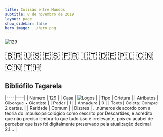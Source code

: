```yaml
---
title: Colisão entre Mundos
subtitle: 8 de novembro de 2019
layout: page
show_sidebar: false
hero_image: ../hero.png
---
```


![129](https://mastervault-storage-prod.s3.amazonaws.com/media/card_front/pt/452_129_FCH7Q4P4H97P_pt.png)

<span title="Português" style="font-size: 32px;cursor: pointer;" onclick="javascript:document.querySelector('img[alt=\'129\']').src=document.querySelector('img[alt=\'129\']').src.replace(/card_front\/[^/]+/, 'card_front/pt').replace(/_[^/.0-9]+\.png/, '_pt.png')">🇧🇷</span>
<span title="English" style="font-size: 32px;cursor: pointer;" onclick="javascript:document.querySelector('img[alt=\'129\']').src=document.querySelector('img[alt=\'129\']').src.replace(/card_front\/[^/]+/, 'card_front/en').replace(/_[^/.0-9]+\.png/, '_en.png')">🇺🇸</span>
<span title="Español" style="font-size: 32px;cursor: pointer;" onclick="javascript:document.querySelector('img[alt=\'129\']').src=document.querySelector('img[alt=\'129\']').src.replace(/card_front\/[^/]+/, 'card_front/es').replace(/_[^/.0-9]+\.png/, '_es.png')">🇪🇸</span>
<span title="Français" style="font-size: 32px;cursor: pointer;" onclick="javascript:document.querySelector('img[alt=\'129\']').src=document.querySelector('img[alt=\'129\']').src.replace(/card_front\/[^/]+/, 'card_front/fr').replace(/_[^/.0-9]+\.png/, '_fr.png')">🇫🇷</span>
<span title="Italiano" style="font-size: 32px;cursor: pointer;" onclick="javascript:document.querySelector('img[alt=\'129\']').src=document.querySelector('img[alt=\'129\']').src.replace(/card_front\/[^/]+/, 'card_front/it').replace(/_[^/.0-9]+\.png/, '_it.png')">🇮🇹</span>
<span title="Deutsche" style="font-size: 32px;cursor: pointer;" onclick="javascript:document.querySelector('img[alt=\'129\']').src=document.querySelector('img[alt=\'129\']').src.replace(/card_front\/[^/]+/, 'card_front/de').replace(/_[^/.0-9]+\.png/, '_de.png')">🇩🇪</span>
<span title="Polskie" style="font-size: 32px;cursor: pointer;" onclick="javascript:document.querySelector('img[alt=\'129\']').src=document.querySelector('img[alt=\'129\']').src.replace(/card_front\/[^/]+/, 'card_front/pl').replace(/_[^/.0-9]+\.png/, '_pl.png')">🇵🇱</span>
<span title="简体中文" style="font-size: 32px;cursor: pointer;" onclick="javascript:document.querySelector('img[alt=\'129\']').src=document.querySelector('img[alt=\'129\']').src.replace(/card_front\/[^/]+/, 'card_front/zh-hans').replace(/_[^/.0-9]+\.png/, '_zh-hans.png')">🇨🇳</span>
<span title="繁體中文" style="font-size: 32px;cursor: pointer;" onclick="javascript:document.querySelector('img[alt=\'129\']').src=document.querySelector('img[alt=\'129\']').src.replace(/card_front\/[^/]+/, 'card_front/zh-hant').replace(/_[^/.0-9]+\.png/, '_zh-hant.png')">🇨🇳</span>
<span title="ไทย" style="font-size: 32px;cursor: pointer;" onclick="javascript:document.querySelector('img[alt=\'129\']').src=document.querySelector('img[alt=\'129\']').src.replace(/card_front\/[^/]+/, 'card_front/th').replace(/_[^/.0-9]+\.png/, '_th.png')">🇹🇭</span>

## Bibliófilo Tagarela

|----|----|
| Número | 129 |
| Casa | ![Logos](https://archonarcana.com/images/thumb/c/ce/Logos.png/22px-Logos.png "Logos") |
| Tipo | Criatura |
| Atributos | Ciborgue • Cientista |
| Poder | 1 |
| Armadura | 0 |
| Texto | Coleta: Compre 2 cartas. |
| Raridade | Comum |
| Dizeres | …números de acordo com a teoria do impulso psicológico como descrito por Descartides, e acredito que não preciso lembrá-lo que tudo isso é irrelevante, pois eu acabei de perceber que isso foi digitalmente preservado pela atualização decimal 2.1… |
